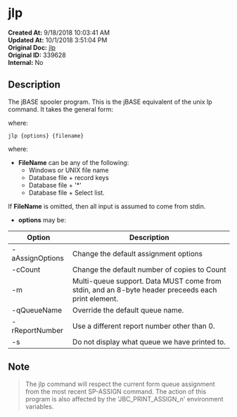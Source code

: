 # jlp

**Created At:** 9/18/2018 10:03:41 AM  
**Updated At:** 10/1/2018 3:51:04 PM  
**Original Doc:** [jlp](https://docs.jbase.com/44205-spooler/jlp)  
**Original ID:** 339628  
**Internal:** No  

## Description

The jBASE spooler program. This is the jBASE equivalent of the unix lp command. It takes the general form:

where:

```
jlp {options} {filename}
```

where:

- **FileName** can be any of the following:
  - Windows or UNIX file name
  - Database file + record keys
  - Database file + '\*'
  - Database file + Select list.

If **FileName** is omitted, then all input is assumed to come from stdin.

- **options** may be:

| Option | Description |
| --- | --- |
| -aAssignOptions  | Change the default assignment options |
| -cCount | Change the default number of copies to Count |
| -m | Multi-queue support. Data MUST come from stdin, and an 8-byte header preceeds each print element. |
| -qQueueName | Override the default queue name. |
| -rReportNumber  | Use a different report number other than 0. |
| -s | Do not display what queue we have printed to. |

## Note

> The jlp command will respect the current form queue assignment from the most recent SP-ASSIGN command. The action of this program is also affected by the 'JBC\_PRINT\_ASSIGN\_n' environment variables.
